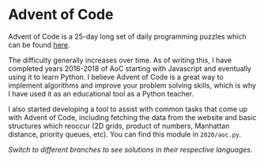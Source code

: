 # Advent of Code
Advent of Code is a 25-day long set of daily programming puzzles which can be found [here](https://adventofcode.com).

The difficulty generally increases over time. As of writing this, I have completed years 2016-2018 of AoC starting with Javascript and eventually using it to learn Python. I believe Advent of Code is a great way to implement algorithms and improve your problem solving skills, which is why I have used it as an educational tool as a Python teacher.

I also started developing a tool to assist with common tasks that come up with Advent of Code, including fetching the data from the website and basic structures which reoccur (2D grids, product of numbers, Manhattan distance, priority queues, etc). You can find this module in `2020/aoc.py`.

*Switch to different branches to see solutions in their respective languages.*
